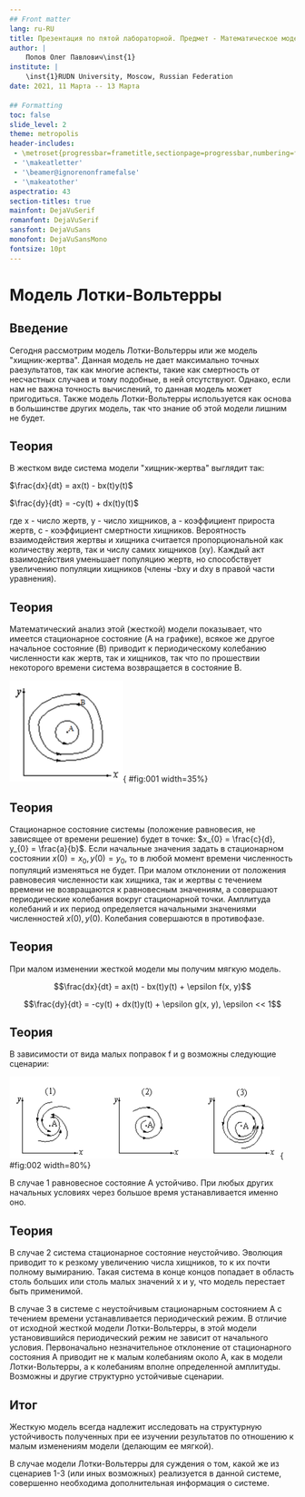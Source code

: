 ```yaml
---
## Front matter
lang: ru-RU
title: Презентация по пятой лабораторной. Предмет - Математическое моделирование.
author: |
	Попов Олег Павлович\inst{1}
institute: |
	\inst{1}RUDN University, Moscow, Russian Federation
date: 2021, 11 Марта -- 13 Марта

## Formatting
toc: false
slide_level: 2
theme: metropolis
header-includes:
 - \metroset{progressbar=frametitle,sectionpage=progressbar,numbering=fraction}
 - '\makeatletter'
 - '\beamer@ignorenonframefalse'
 - '\makeatother'
aspectratio: 43
section-titles: true
mainfont: DejaVuSerif
romanfont: DejaVuSerif
sansfont: DejaVuSans
monofont: DejaVuSansMono
fontsize: 10pt
---
```


# Модель Лотки-Вольтерры

## Введение

Сегодня рассмотрим модель Лотки-Вольтерры или же модель "хищник-жертва".
Данная модель не дает максимально точных раезультатов, так как многие аспекты,
такие как смертность от несчастных случаев и тому подобные, в ней отсутствуют.
Однако, если нам не важна точность вычислений, то данная модель может пригодиться.
Также модель Лотки-Вольтерры используется как основа в большинстве других
модель, так что знание об этой модели лишним не будет.

## Теория

В жестком виде система модели "хищник-жертва" выглядит так:

$\frac{dx}{dt} = ax(t) - bx(t)y(t)$

$\frac{dy}{dt} = -cy(t) + dx(t)y(t)$

где x - число жертв, y - число хищников, a - коэффициент прироста жертв,
с - коэффициент смертности хищников. Вероятность взаимодействия жертвы
и хищника считается пропорциональной как количеству жертв, так и числу
самих хищников (xy). Каждый акт взаимодействия уменьшает популяцию жертв,
но способствует увеличению популяции хищников (члены -bxy и dxy в правой
части уравнения).

## Теория

Математический анализ этой (жесткой) модели показывает, что имеется
стационарное состояние (A на графике), всякое же другое начальное состояние (B)
приводит к периодическому колебанию численности как жертв, так и хищников,
так что по прошествии некоторого времени система возвращается в состояние B.

![Модель Лотки-Вольтерры](image/model.png){ #fig:001 width=35%}

## Теория

Стационарное состояние системы (положение равновесия, не зависящее
от времени решение) будет в точке: $x_{0} = \frac{c}{d}, y_{0} = \frac{a}{b}$.
Если начальные значения задать в стационарном состоянии $x(0) = x_{0}, y(0) =
y_{0}$, то в любой момент времени численность популяций изменяться не будет.
При малом отклонении от положения равновесия численности как хищника, так и
жертвы с течением времени не возвращаются к равновесным значениям, а совершают
периодические колебания вокруг стационарной точки. Амплитуда колебаний и их
период определяется начальными значениями численностей $x(0), y(0)$. Колебания
совершаются в противофазе.

## Теория

При малом изменении жесткой модели мы получим мягкую модель.

$$\frac{dx}{dt} = ax(t) - bx(t)y(t) + \epsilon f(x, y)$$

$$\frac{dy}{dt} = -cy(t) + dx(t)y(t) + \epsilon g(x, y), \epsilon << 1$$

## Теория

В зависимости от вида малых поправок f и g возможны следующие сценарии:

![Сценарии](image/vars.png){ #fig:002 width=80%}

В случае 1 равновесное состояние A устойчиво. При любых других начальных
условиях через большое время устанавливается именно оно.

## Теория

В случае 2 система стационарное состояние неустойчиво. Эволюция приводит
то к резкому увеличению числа хищников, то к их почти полному вымиранию.
Такая система в конце концов попадает в область столь больших или столь малых
значений x и y, что модель перестает быть применимой.

В случае 3 в системе с неустойчивым стационарным состоянием A с течением
времени устанавливается периодический режим. В отличие от исходной жесткой
модели Лотки-Вольтерры, в этой модели установившийся периодический режим не
зависит от начального условия. Первоначально незначительное отклонение от
стационарного состояния A приводит не к малым колебаниям около A, как в модели
Лотки-Вольтерры, а к колебаниям вполне определенной амплитуды. Возможны и другие
структурно устойчивые сценарии.

## Итог

Жесткую модель всегда надлежит исследовать на структурную устойчивость
полученных при ее изучении результатов по отношению к малым изменениям
модели (делающим ее мягкой).

В случае модели Лотки-Вольтерры для суждения о том, какой же из сценариев
1-3 (или иных возможных) реализуется в данной системе, совершенно необходима
дополнительная информация о системе.
